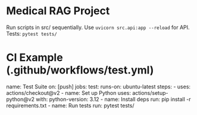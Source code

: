 # Medical RAG Project
Run scripts in src/ sequentially. Use `uvicorn src.api:app --reload` for API.
Tests: `pytest tests/`

# CI Example (.github/workflows/test.yml)
name: Test Suite
on: [push]
jobs:
  test:
    runs-on: ubuntu-latest
    steps:
      - uses: actions/checkout@v2
      - name: Set up Python
        uses: actions/setup-python@v2
        with:
          python-version: 3.12
      - name: Install deps
        run: pip install -r requirements.txt
      - name: Run tests
        run: pytest tests/